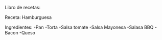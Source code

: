 Libro de recetas:

Receta: Hamburguesa

Ingredientes:
-Pan
-Torta
-Salsa tomate
-Salsa Mayonesa
-Salasa BBQ
-Bacon
-Queso